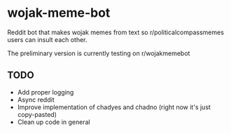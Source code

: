 # wojak-meme-bot
Reddit bot that makes wojak memes from text so r/politicalcompassmemes users can insult each other.

The preliminary version is currently testing on r/wojakmemebot

## TODO
* Add proper logging
* Async reddit
* Improve implementation of chadyes and chadno (right now it's just copy-pasted)
* Clean up code in general
